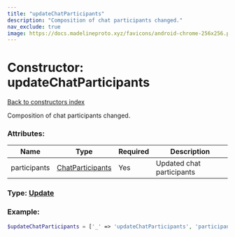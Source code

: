 ```yaml
---
title: "updateChatParticipants"
description: "Composition of chat participants changed."
nav_exclude: true
image: https://docs.madelineproto.xyz/favicons/android-chrome-256x256.png
---
```

# Constructor: updateChatParticipants  
[Back to constructors index](index.md)



Composition of chat participants changed.

### Attributes:

| Name     |    Type       | Required | Description |
|----------|---------------|----------|-------------|
|participants|[ChatParticipants](../types/ChatParticipants.md) | Yes|Updated chat participants|



### Type: [Update](../types/Update.md)


### Example:

```php
$updateChatParticipants = ['_' => 'updateChatParticipants', 'participants' => ChatParticipants];
```  
